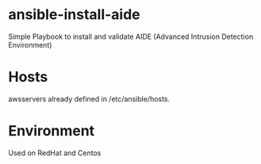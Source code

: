 # ansible-install-aide
Simple Playbook to install and validate AIDE (Advanced Intrusion Detection Environment) 
# Hosts
awsservers already defined in /etc/ansible/hosts.

# Environment
Used on RedHat and Centos
